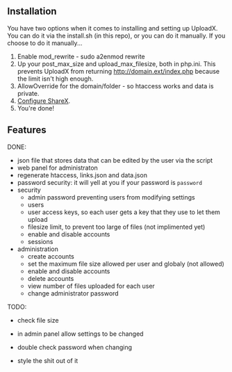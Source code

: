 ## Installation
You have two options when it comes to installing and setting up UploadX. You can do it via the install.sh (in this repo), or you can do it manually. If you choose to do it manually...

1.  Enable mod_rewrite - sudo a2enmod rewrite
2.  Up your post_max_size and upload_max_filesize, both in php.ini. This prevents UploadX from returning http://domain.ext/index.php because the limit isn't high enough.
3.  AllowOverride for the domain/folder - so htaccess works and data is private.
4.  [Configure ShareX](https://github.com/PixelPips/UploadX/wiki/Client-Installation-and-Configuration).
5.  You're done!

## Features
DONE:
- json file that stores data that can be edited by the user via the script
- web panel for administraton
- regenerate htaccess, links.json and data.json
- password security: it will yell at you if your password is `password`
- security
    - admin password preventing users from modifying settings
    - users
    - user access keys, so each user gets a key that they use to let them upload
    - filesize limit, to prevent too large of files (not implimented yet)
    - enable and disable accounts
    - sessions
- administration
    - create accounts
    - set the maximum file size allowed per user and globaly (not allowed)
    - enable and disable accounts
    - delete accounts
    - view number of files uploaded for each user
    - change administrator password

TODO:
- check file size
- in admin panel allow settings to be changed

- double check password when changing
- style the shit out of it
